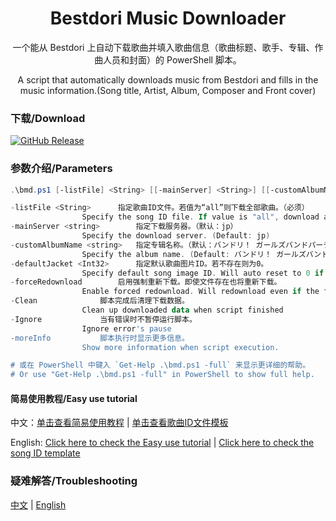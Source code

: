 <div align="center">

# Bestdori Music Downloader
一个能从 Bestdori 上自动下载歌曲并填入歌曲信息（歌曲标题、歌手、专辑、作曲人员和封面）的 PowerShell 脚本。

A script that automatically downloads music from Bestdori and fills in the music information.(Song title, Artist, Album, Composer and Front cover)

</div>

### 下载/Download
[![GitHub Release](https://img.shields.io/github/actions/workflow/status/SummonHIM/Bestdori-Music-Downloader/Release.yml?label=GitHub%20Release&style=for-the-badge)](https://github.com/SummonHIM/Bestdori-Music-Downloader/releases/latest)

### 参数介绍/Parameters
```PowerShell
.\bmd.ps1 [-listFile] <String> [[-mainServer] <String>] [[-customAlbumName] <String>] [[-defaultJacket] <Int32>] [-forceRedownload] [-Clean] [-Ignore] [-moreInfo] [<CommonParameters>]

-listFile <String>		指定歌曲ID文件。若值为“all”则下载全部歌曲。（必须）
				Specify the song ID file. If value is "all", download all songs. (Mandatory)
-mainServer <string>		指定下载服务器。（默认：jp）
				Specify the download server. (Default: jp)
-customAlbumName <string>	指定专辑名称。（默认：バンドリ！ ガールズバンドパーティ！）
				Specify the album name. (Default: バンドリ！ ガールズバンドパーティ！)
-defaultJacket <Int32>		指定默认歌曲图片ID。若不存在则为0。
				Specify default song image ID. Will auto reset to 0 if not exist.
-forceRedownload		启用强制重新下载。即使文件存在也将重新下载。
				Enable forced redownload. Will redownload even if the file exists.
-Clean				脚本完成后清理下载数据。
				Clean up downloaded data when script finished
-Ignore				当有错误时不暂停运行脚本。
				Ignore error's pause
-moreInfo			脚本执行时显示更多信息。
				Show more information when script execution.

# 或在 PowerShell 中键入 `Get-Help .\bmd.ps1 -full` 来显示更详细的帮助。
# Or use "Get-Help .\bmd.ps1 -full" in PowerShell to show full help.
```
#### 简易使用教程/Easy use tutorial
中文：[单击查看简易使用教程](https://github.com/SummonHIM/Bestdori-Music-Downloader/wiki/%E7%AE%80%E6%98%93%E4%BD%BF%E7%94%A8%E6%95%99%E7%A8%8B) | [单击查看歌曲ID文件模板](https://github.com/SummonHIM/Bestdori-Music-Downloader/blob/master/listFile.sample.json)

English: [Click here to check the Easy use tutorial](https://github.com/SummonHIM/Bestdori-Music-Downloader/wiki/Easy-use-tutorial) | [Click here to check the song ID template](https://github.com/SummonHIM/Bestdori-Music-Downloader/blob/master/listFile.sample.json)

### 疑难解答/Troubleshooting
[中文](https://github.com/SummonHIM/Bestdori-Music-Downloader/wiki/%E7%96%91%E9%9A%BE%E8%A7%A3%E7%AD%94) | [English](https://github.com/SummonHIM/Bestdori-Music-Downloader/wiki/Troubleshooting)